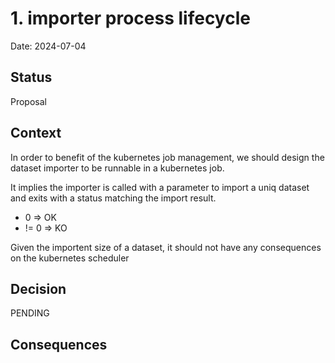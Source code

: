 # 1. importer process lifecycle

Date: 2024-07-04

## Status

Proposal

## Context

In order to benefit of the kubernetes job management, we should design the dataset importer
to be runnable in a kubernetes job.

It implies the importer is called with a parameter to import a uniq dataset and exits with a
status matching the import result.
- 0 => OK
- != 0 => KO

Given the importent size of a dataset, it should not have any consequences on the kubernetes scheduler

## Decision

PENDING

## Consequences


